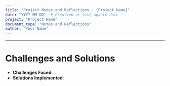 ```yaml
---
title: "Project Notes and Reflections - [Project Name]"
date: "YYYY-MM-DD"  # Creation or last update date
project: "Project Name"
document_type: "Notes and Reflections"
author: "Your Name"
---
```

---
# Challenges and Solutions

- **Challenges Faced**:
- **Solutions Implemented**:
